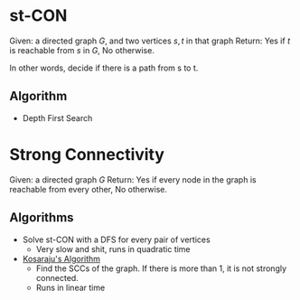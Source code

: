 # st-CON
Given: a directed graph $G$, and two vertices $s, t$ in that graph
Return: Yes if $t$ is reachable from $s$ in $G$, No otherwise.

In other words, decide if there is a path from s to t.
## Algorithm
- Depth First Search
# Strong Connectivity
Given: a directed graph $G$
Return: Yes if every node in the graph is reachable from every other, No otherwise.

## Algorithms
- Solve st-CON with a DFS for every pair of vertices
	- Very slow and shit, runs in quadratic time
- [Kosaraju's Algorithm](Strongly%20Connected%20Components.md#Kosaraju's%20Algorithm)
	- Find the SCCs of the graph. If there is more than 1, it is not strongly connected.
	- Runs in linear time